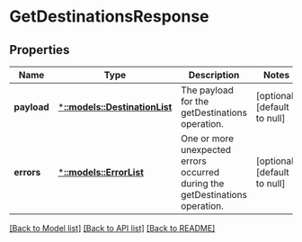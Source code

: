 # GetDestinationsResponse

## Properties
Name | Type | Description | Notes
------------ | ------------- | ------------- | -------------
**payload** | [***::models::DestinationList**](DestinationList.md) | The payload for the getDestinations operation. | [optional] [default to null]
**errors** | [***::models::ErrorList**](ErrorList.md) | One or more unexpected errors occurred during the getDestinations operation. | [optional] [default to null]

[[Back to Model list]](../README.md#documentation-for-models) [[Back to API list]](../README.md#documentation-for-api-endpoints) [[Back to README]](../README.md)


